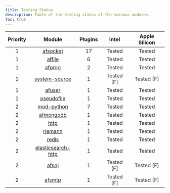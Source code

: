 ```yaml
---
title: Testing Status
description: Table of the testing status of the various modules.
toc: true
---
```


| Priority |                         Module                        | Plugins |    Intel    | Apple Silicon |
| :------: | :---------------------------------------------------: | :-----: | :---------: | :-----------: |
|     1    |             [afsocket](modules/afsocket/)             |    17   |    Tested   |     Tested    |
|     1    |               [affile](modules/affile/)               |    6    |    Tested   |     Tested    |
|     1    |              [afprog](modules/afprog-2/)              |    2    |    Tested   |     Tested    |
|     1    |       [system-source](modules/system-source-1/)       |    1    | Tested \[F] |  Tested \[F]  |
|     1    |             [afuser](modules/afuser-1.md)             |    1    |    Tested   |     Tested    |
|     1    |         [pseudofile](modules/pseudofile-1.md)         |    1    |    Tested   |     Tested    |
|     2    |          [mod-python](modules/mod-python-7/)          |    7    |    Tested   |     Tested    |
|     2    |          [afmongodb](modules/afmongodb-1.md)          |    1    |    Tested   |     Tested    |
|     2    |               [http](modules/http-1.md)               |    1    |    Tested   |     Tested    |
|     2    |            [riemann](modules/riemann-1.md)            |    1    |    Tested   |     Tested    |
|     2    |              [redis](modules/redis-1.md)              |    1    |    Tested   |     Tested    |
|     2    | [elasticsearch-http](modules/elasticsearch-http-1.md) |    1    |    Tested   |     Tested    |
|     2    |              [afsql](modules/afsql-1.md)              |    1    | Tested \[F] |  Tested \[F]  |
|     2    |             [afsmtp](modules/afsmtp-1.md)             |    1    | Tested \[F] |  Tested \[F]  |
